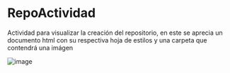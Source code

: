 # RepoActividad
Actividad para visualizar la creación del repositorio, en este se aprecia
un documento html con su respectiva hoja de estilos y una carpeta 
que contendrá una imágen

![image](https://github.com/Cristo3242/RepoActividad/assets/100505096/18a1d518-08b0-4be2-ac78-83ff9d51fa73)
